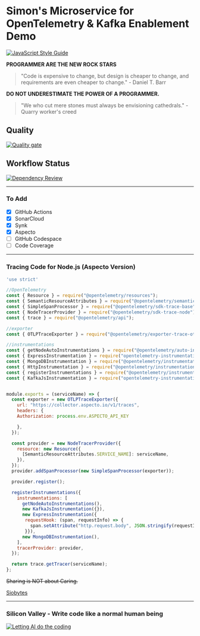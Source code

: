 # Simon's Microservice for OpenTelemetry & Kafka Enablement Demo

[![JavaScript Style Guide](https://cdn.rawgit.com/standard/standard/master/badge.svg)](https://github.com/standard/standard)

**PROGRAMMER ARE THE NEW ROCK STARS**

> "Code is expensive to change, but design is cheaper to change, and requirements are even cheaper to change." - Daniel T. Barr

**DO NOT UNDERESTIMATE THE POWER OF A PROGRAMMER.**

> "We who cut mere stones must always be envisioning cathedrals." - Quarry worker's creed

## Quality

[![Quality gate](https://sonarcloud.io/api/project_badges/quality_gate?project=zx8086_simon-microservice&token=1e1376b0795d947a463dd39062ed2bd3b5031ea2)](https://sonarcloud.io/summary/new_code?id=zx8086_simon-microservice)

## Workflow Status

[![Dependency Review](https://github.com/zx8086/simon-microservice/actions/workflows/dependency-review.yml/badge.svg)](https://github.com/zx8086/simon-microservice/actions/workflows/dependency-review.yml)

---
### To Add

- [X] GitHub Actions
- [X] SonarCloud
- [X] Synk
- [X] Aspecto
- [ ] GitHub Codespace
- [ ] Code Coverage

---
### Tracing Code for Node.js (Aspecto Version)

```js
'use strict'

//OpenTelemetry
const { Resource } = require("@opentelemetry/resources");
const { SemanticResourceAttributes } = require("@opentelemetry/semantic-conventions");
const { SimpleSpanProcessor } = require("@opentelemetry/sdk-trace-base");
const { NodeTracerProvider } = require("@opentelemetry/sdk-trace-node");
const { trace } = require("@opentelemetry/api");

//exporter
const { OTLPTraceExporter } = require("@opentelemetry/exporter-trace-otlp-http");

//instrumentations
const { getNodeAutoInstrumentations } = require("@opentelemetry/auto-instrumentations-node");
const { ExpressInstrumentation } = require("opentelemetry-instrumentation-express");
const { MongoDBInstrumentation } = require("@opentelemetry/instrumentation-mongodb");
const { HttpInstrumentation } = require("@opentelemetry/instrumentation-http");
const { registerInstrumentations } = require("@opentelemetry/instrumentation");
const { KafkaJsInstrumentation } = require("opentelemetry-instrumentation-kafkajs");


module.exports = (serviceName) => {
  const exporter = new OTLPTraceExporter({
    url: "https://collector.aspecto.io/v1/traces",
    headers: {
    Authorization: process.env.ASPECTO_API_KEY

    },
  });

  const provider = new NodeTracerProvider({
    resource: new Resource({
      [SemanticResourceAttributes.SERVICE_NAME]: serviceName,
    }),
  });
  provider.addSpanProcessor(new SimpleSpanProcessor(exporter));

  provider.register();

  registerInstrumentations({
    instrumentations: [
      getNodeAutoInstrumentations(),
      new KafkaJsInstrumentation({}),
      new ExpressInstrumentation({
       requestHook: (span, requestInfo) => {
         span.setAttribute("http.request.body", JSON.stringify(requestInfo.req.body));
       }}),
      new MongoDBInstrumentation(),
    ],
    tracerProvider: provider,
  });

  return trace.getTracer(serviceName);
};
```

~~Sharing is NOT about Caring.~~

[Siobytes](http://code.siobytes.com)

---
### Silicon Valley - Write code like a normal human being  
[![Letting AI do the coding](https://img1.hotstarext.com/image/upload/f_auto,t_web_hs_2_5x/sources/r1/cms/prod/old_images/CLIP/6914/1000186914/1000186914-h)](https://youtu.be/m0b_D2JgZgY)